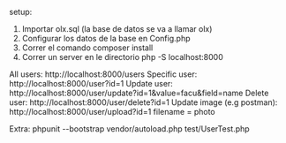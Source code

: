 
setup:
1) Importar olx.sql (la base de datos se va a llamar olx)
2) Configurar los datos de la base en Config.php
3) Correr el comando composer install
4) Correr un server en le directorio  php -S localhost:8000


All users: http://localhost:8000/users
Specific user: http://localhost:8000/user?id=1
Update user: http://localhost:8000/user/update?id=1&value=facu&field=name
Delete user: http://localhost:8000/user/delete?id=1
Update image (e.g postman): http://localhost:8000/user/upload?id=1  filename = photo

Extra: phpunit --bootstrap vendor/autoload.php test/UserTest.php


